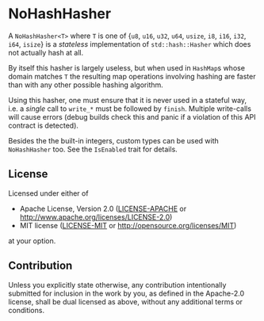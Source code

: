 # NoHashHasher

A `NoHashHasher<T>` where `T` is one of {`u8`, `u16`, `u32`, `u64`, `usize`, `i8`,
`i16`, `i32`, `i64`, `isize`} is a *stateless* implementation of `std::hash::Hasher`
which does not actually hash at all.

By itself this hasher is largely useless, but when used in `HashMap`s whose domain
matches `T` the resulting map operations involving hashing are faster than
with any other possible hashing algorithm.

Using this hasher, one must ensure that it is never used in a stateful way,
i.e. a *single* call to `write_*` must be followed by `finish`. Multiple
write-calls will cause errors (debug builds check this and panic if a violation
of this API contract is detected).

Besides the the built-in integers, custom types can be used with `NoHashHasher`
too. See the `IsEnabled` trait for details.

## License

Licensed under either of

 * Apache License, Version 2.0
   ([LICENSE-APACHE](LICENSE-APACHE) or http://www.apache.org/licenses/LICENSE-2.0)
 * MIT license
   ([LICENSE-MIT](LICENSE-MIT) or http://opensource.org/licenses/MIT)

at your option.

## Contribution

Unless you explicitly state otherwise, any contribution intentionally submitted
for inclusion in the work by you, as defined in the Apache-2.0 license, shall be
dual licensed as above, without any additional terms or conditions.
